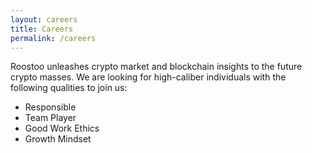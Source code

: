 ```yaml
---
layout: careers
title: Careers
permalink: /careers
---
```


Roostoo unleashes crypto market and blockchain insights to the future crypto masses. We are looking for high-caliber individuals with the following qualities to join us:

* Responsible
* Team Player
* Good Work Ethics
* Growth Mindset